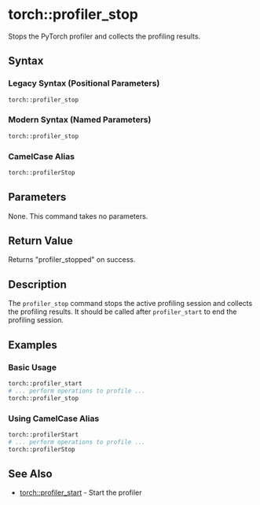 # torch::profiler_stop

Stops the PyTorch profiler and collects the profiling results.

## Syntax

### Legacy Syntax (Positional Parameters)
```tcl
torch::profiler_stop
```

### Modern Syntax (Named Parameters)
```tcl
torch::profiler_stop
```

### CamelCase Alias
```tcl
torch::profilerStop
```

## Parameters

None. This command takes no parameters.

## Return Value

Returns "profiler_stopped" on success.

## Description

The `profiler_stop` command stops the active profiling session and collects the profiling results. It should be called after `profiler_start` to end the profiling session.

## Examples

### Basic Usage
```tcl
torch::profiler_start
# ... perform operations to profile ...
torch::profiler_stop
```

### Using CamelCase Alias
```tcl
torch::profilerStart
# ... perform operations to profile ...
torch::profilerStop
```

## See Also

- [torch::profiler_start](profiler_start.md) - Start the profiler 